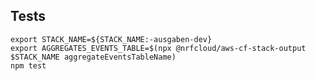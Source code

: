 ## Tests

    export STACK_NAME=${STACK_NAME:-ausgaben-dev}
    export AGGREGATES_EVENTS_TABLE=$(npx @nrfcloud/aws-cf-stack-output $STACK_NAME aggregateEventsTableName)
    npm test
